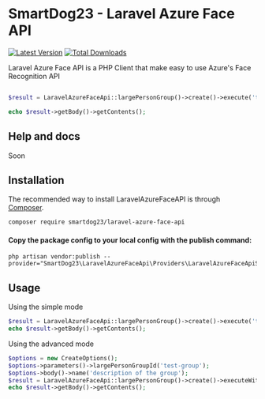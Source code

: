 SmartDog23 - Laravel Azure Face API
===================================

[![Latest Version](https://img.shields.io/github/release/smartdog23/laravel-azure-face-api.svg?style=flat-square)](https://github.com/smartdog23/laravel-azure-face-api/releases)
[![Total Downloads](https://img.shields.io/packagist/dt/smartdog23/laravel-azure-face-api.svg?style=flat-square)](https://packagist.org/packages/smartdog23/laravel-azure-face-api)

Laravel Azure Face API is a PHP Client that make easy to use Azure's Face Recognition API

```php

$result = LaravelAzureFaceApi::largePersonGroup()->create()->execute('test-group', 'description of the group');

echo $result->getBody()->getContents();

```

## Help and docs

Soon


## Installation

The recommended way to install LaravelAzureFaceAPI is through
[Composer](https://getcomposer.org/).

```bash
composer require smartdog23/laravel-azure-face-api
```

#### Copy the package config to your local config with the publish command:

```shell
php artisan vendor:publish --provider="SmartDog23\LaravelAzureFaceApi\Providers\LaravelAzureFaceApiServiceProvider"
```

## Usage

Using the simple mode

```php
$result = LaravelAzureFaceApi::largePersonGroup()->create()->execute('test-group', 'description of the group');
echo $result->getBody()->getContents();
```

Using the advanced mode

```php
$options = new CreateOptions();
$options->parameters()->largePersonGroupId('test-group');
$options->body()->name('description of the group');
$result = LaravelAzureFaceApi::largePersonGroup()->create()->executeWithOptions($options);
echo $result->getBody()->getContents();
```
